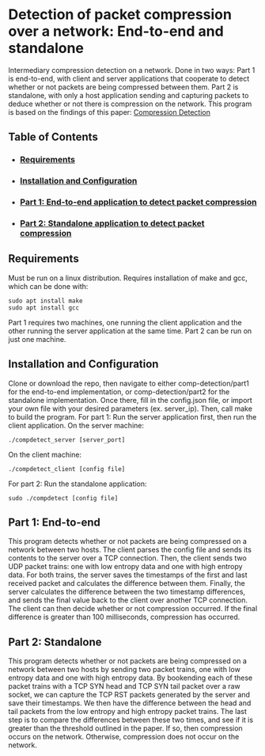 # Detection of packet compression over a network: End-to-end and standalone

Intermediary compression detection on a network. Done in two ways: 
Part 1 is end-to-end, with client and server applications that cooperate
to detect whether or not packets are being compressed between them.
Part 2 is standalone, with only a host application sending and capturing packets
to deduce whether or not there is compression on the network. 
This program is based on the findings of this paper: [Compression Detection](https://www.cs.usfca.edu/vahab/resources/compression_detection.pdf)


## Table of Contents


- ### [Requirements](https://github.com/Tomby68/comp-detection#requirements-1)


- ### [Installation and Configuration](https://github.com/Tomby68/comp-detection#installation-and-configuration-1)


- ### [Part 1: End-to-end application to detect packet compression](https://github.com/Tomby68/comp-detection#part-1-end-to-end)


- ### [Part 2: Standalone application to detect packet compression](https://github.com/Tomby68/comp-detection#part-2-standalone)


## Requirements

Must be run on a linux distribution. Requires installation of make and gcc, which can be done with:
```
sudo apt install make
sudo apt install gcc
```
Part 1 requires two machines, one running the client application and the other running the server
application at the same time. Part 2 can be run on just one machine.

## Installation and Configuration

Clone or download the repo, then navigate to either comp-detection/part1 for the end-to-end 
implementation, or comp-detection/part2 for the standalone implementation. Once there, fill in the 
config.json file, or import your own file with your desired parameters (ex. server_ip). Then, call 
make to build the program.
For part 1: 
Run the server application first, then run the client application.
On the server machine:
```
./compdetect_server [server_port]
```
On the client machine:
```
./compdetect_client [config file]
```
For part 2:
Run the standalone application:
```
sudo ./compdetect [config file]
```

## Part 1: End-to-end
This program detects whether or not packets are being compressed on a network between two hosts.
The client parses the config file and sends its contents to the server over a TCP connection. 
Then, the client sends two UDP packet trains: one with low entropy data and one with high entropy data. 
For both trains, the server saves the timestamps of the first and last received packet and calculates the difference between
them. Finally, the server calculates the difference between the two timestamp differences, and sends the final value back
to the client over another TCP connection. The client can then decide whether or not compression occurred. If the final 
difference is greater than 100 milliseconds, compression has occurred.

## Part 2: Standalone
This program detects whether or not packets are being compressed on a network between two hosts
by sending two packet trains, one with low entropy data and one with high entropy data. By bookending each of
these packet trains with a TCP SYN head and TCP SYN tail packet over a raw socket, we can 
capture the TCP RST packets generated by the server and save their timestamps. We then have the difference
between the head and tail packets from the low entropy and high entropy packet trains. The last step
is to compare the differences between these two times, and see if it is greater than the threshold outlined 
in the paper. If so, then compression occurs on the network. Otherwise, compression does not occur on the network.
